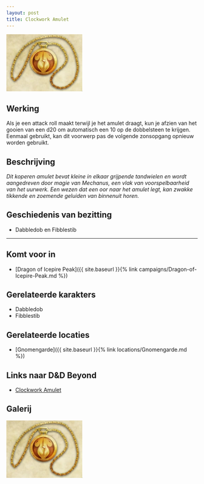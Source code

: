 ```yaml
---
layout: post
title: Clockwork Amulet
---
```


<img src="../images/Clockwork Amulet.jpeg" alt="Clockwork Amulet" width=200>

## Werking
Als je een attack roll maakt terwijl je het amulet draagt, kun je afzien van het gooien van een d20 om automatisch een 10 op de dobbelsteen te krijgen. Eenmaal gebruikt, kan dit voorwerp pas de volgende zonsopgang opnieuw worden gebruikt.

## Beschrijving
<i>Dit koperen amulet bevat kleine in elkaar grijpende tandwielen en wordt aangedreven door magie van Mechanus, een vlak van voorspelbaarheid van het uurwerk. Een wezen dat een oor naar het amulet legt, kan zwakke tikkende en zoemende geluiden van binnenuit horen.</i>

## Geschiedenis van bezitting
* Dabbledob en Fibblestib

---

## Komt voor in
* [Dragon of Icepire Peak]({{ site.baseurl }}{% link campaigns/Dragon-of-Icepire-Peak.md %})

## Gerelateerde karakters
* Dabbledob
* Fibblestib

## Gerelateerde locaties
* [Gnomengarde]({{ site.baseurl }}{% link locations/Gnomengarde.md %})

## Links naar D&D Beyond
* [Clockwork Amulet](http://dnd5e.wikidot.com/wondrous-items:clockwork-amulet)

## Galerij
<img src="../images/Clockwork Amulet.jpeg" alt="Clockwork Amulet" width=200>